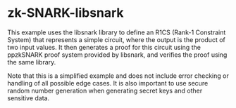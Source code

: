 # zk-SNARK-libsnark

This example uses the libsnark library to define an R1CS (Rank-1 Constraint System) that represents a simple circuit, where the output is the product of two input values. It then generates a proof for this circuit using the ppzkSNARK proof system provided by libsnark, and verifies the proof using the same library.

Note that this is a simplified example and does not include error checking or handling of all possible edge cases. It is also important to use secure random number generation when generating secret keys and other sensitive data.
